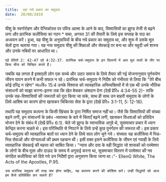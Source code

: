```yaml
---
title:  एक नये प्रकार का समुदाय
date:  20/08/2019
---
```


यीशु के स्वर्गारोहण और पेन्तिकोस्त पर पवित्र आत्मा के आने के बाद, विश्वासियों का झुण्ड तेजी से बढ़ने लगा और प्रारंभिक कलीसिया का गठन * सब्त, अगस्त 31 की तैयारी के लिये इस सप्ताह के पाठ का अध्ययन करें। हुआ, यह यीशु के अनुयायियों के बीच नये प्रकार का समुदाय था, और शुरू में उसके मूल चेलों द्वारा चलाया गया। यह नया समुदाय यीशु की शिक्षाओं और सेवकाई पर बना था और यहूदी धर्म शास्त्र और उनके नबियों पर आधारित था।

`पढ़ें प्रेरितों 2: 42-47 एवे 4:32-37. प्रारंभिक चर्च-समुदाय के इन विवरणों में आप मूल तत्वों के तौर पर किस चीज को चिन्हित करते हैं।`

जबकि यह लगता है इस्राएली लोग एक सच्चे और उदार समाज के लिये तैयार की गई योजनानुसार पूर्णरूपेण जीवन यापन करने में कभी सफल न रहे। प्रारंभिक चर्च-समुदाय ने निर्देश को गंभीरता से लिया कि "तेरे बीच कोई दरिद्र न रहेगा" व्य०वि० 15:4 उनके विश्वास को व्यावहारिक अभिव्यक्तियों में से एक थी उनके भौतिक संसाधनों को साझा करना-इतना तक कि खेत बेचकर अंशदान देना (देखें प्रेरि० 4:34-55 2)- ताकि उनके सह-विश्वासियों की जरूरतों को पूरा किया जा सके, साथ ही साथ उन बाहरी समुदाय के लोगों के लिये आशिष का कारण होना खासकर चिकित्सा सेवा के द्वारा (देखें प्रेरि० 3:1-11, 5: 12-16).

तथापि यह समुदाय कल्पना के किसी खिंचाव के द्वारा निर्मित समाज नहीं था। जैसे कि विश्वासियों की संख्या बढ़ने लगी, इन संसाधनों के प्रबंध -व्यवस्था के बारे में चिंताएँ बढ़ने लगी, खासकर विधवाओं को प्रतिदिन भोजन देने के संबंध में (देखें प्रेरि० 6:1). चेले जो झुण्ड के स्वाभाविक अगुवे थे, सुसमाचार प्रचार में ध्यान केन्द्रित करना चाहते थे। इस परिस्थिति से निपटने के लिये उन्हें कुछ पुनर्गठन की जरूरत थी। इस प्रकार चर्च-समुदाय की व्यावहारिक बातों पर ध्यान देने के लिये सात लोग चुने गये। संभवतः यह कलीसिया में भिन्न-भिन्न सेवाओं और योग्यताओं की प्रथम पहचान थी। इसी वक्त इसने कलीसिया के जीवन एवं गवाही के लिये व्यावहारिक सेवकाई की महत्ता को साबित किया। "न्याय और दया के वही सिद्धांत जो शासकों को परमेश्वर के लोगों के बीच मूसा और दाऊद के समय में अगुवाई करना था, सुसमाचार वितरण में परमेश्वर की नव संगठित कलीसिया को दिये गये उन निर्देशों द्वारा अनुसरण किया जाना था।"- EllenG White, The Acts of the Apostles, P.95.

`उस प्रारंभिक समुदाय की तरह क्या होना चाहिए, यह कल्पना करने की कोशिश करें। उन्हीं सिद्धांतों को आज हम कैसे प्रतिबिंबित कर सकते हैं?`